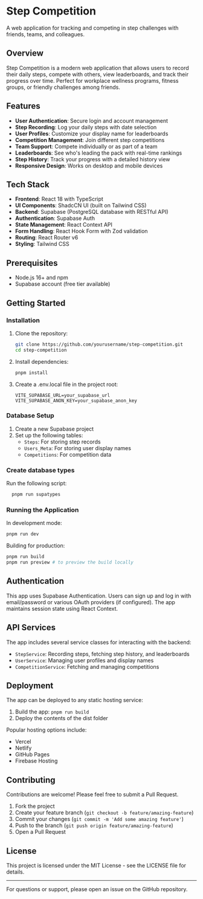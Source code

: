 # Step Competition

A web application for tracking and competing in step challenges with friends, teams, and colleagues.

## Overview

Step Competition is a modern web application that allows users to record their daily steps, compete with others, view leaderboards, and track their progress over time. Perfect for workplace wellness programs, fitness groups, or friendly challenges among friends.

## Features

- **User Authentication**: Secure login and account management
- **Step Recording**: Log your daily steps with date selection
- **User Profiles**: Customize your display name for leaderboards
- **Competition Management**: Join different step competitions
- **Team Support**: Compete individually or as part of a team
- **Leaderboards**: See who's leading the pack with real-time rankings
- **Step History**: Track your progress with a detailed history view
- **Responsive Design**: Works on desktop and mobile devices

## Tech Stack

- **Frontend**: React 18 with TypeScript
- **UI Components**: ShadcCN UI (built on Tailwind CSS)
- **Backend**: Supabase (PostgreSQL database with RESTful API)
- **Authentication**: Supabase Auth
- **State Management**: React Context API
- **Form Handling**: React Hook Form with Zod validation
- **Routing**: React Router v6
- **Styling**: Tailwind CSS

## Prerequisites

- Node.js 16+ and npm
- Supabase account (free tier available)

## Getting Started

### Installation

1. Clone the repository:

   ```bash
   git clone https://github.com/yourusername/step-competition.git
   cd step-competition
   ```

2. Install dependencies:

   ```bash
   pnpm install
   ```

3. Create a .env.local file in the project root:
   ```
   VITE_SUPABASE_URL=your_supabase_url
   VITE_SUPABASE_ANON_KEY=your_supabase_anon_key
   ```

### Database Setup

1. Create a new Supabase project
2. Set up the following tables:
   - `Steps`: For storing step records
   - `Users_Meta`: For storing user display names
   - `Competitions`: For competition data

### Create database types

Run the following script:

```bash
  pnpm run supatypes
```

### Running the Application

In development mode:

```bash
pnpm run dev
```

Building for production:

```bash
pnpm run build
pnpm run preview # to preview the build locally
```

## Authentication

This app uses Supabase Authentication. Users can sign up and log in with email/password or various OAuth providers (if configured). The app maintains session state using React Context.

## API Services

The app includes several service classes for interacting with the backend:

- `StepService`: Recording steps, fetching step history, and leaderboards
- `UserService`: Managing user profiles and display names
- `CompetitionService`: Fetching and managing competitions

## Deployment

The app can be deployed to any static hosting service:

1. Build the app: `pnpm run build`
2. Deploy the contents of the dist folder

Popular hosting options include:

- Vercel
- Netlify
- GitHub Pages
- Firebase Hosting

## Contributing

Contributions are welcome! Please feel free to submit a Pull Request.

1. Fork the project
2. Create your feature branch (`git checkout -b feature/amazing-feature`)
3. Commit your changes (`git commit -m 'Add some amazing feature'`)
4. Push to the branch (`git push origin feature/amazing-feature`)
5. Open a Pull Request

## License

This project is licensed under the MIT License - see the LICENSE file for details.

---

For questions or support, please open an issue on the GitHub repository.
